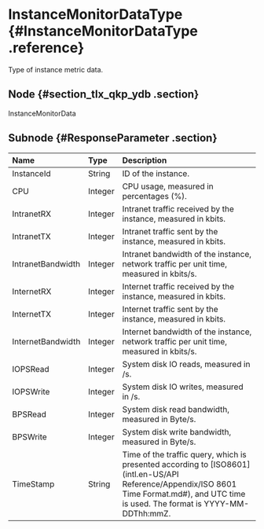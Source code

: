 # InstanceMonitorDataType {#InstanceMonitorDataType .reference}

Type of instance metric data.

## Node {#section_tlx_qkp_ydb .section}

InstanceMonitorData

## Subnode {#ResponseParameter .section}

|Name|Type|Description|
|:---|:---|:----------|
|InstanceId|String|ID of the instance.|
|CPU|Integer|CPU usage, measured in percentages \(%\).|
|IntranetRX|Integer|Intranet traffic received by the instance, measured in kbits.|
|IntranetTX|Integer|Intranet traffic sent by the instance, measured in kbits.|
|IntranetBandwidth|Integer|Intranet bandwidth of the instance, network traffic per unit time, measured in kbits/s.|
|InternetRX|Integer|Internet traffic received by the instance, measured in kbits.|
|InternetTX|Integer|Internet traffic sent by the instance, measured in kbits.|
|InternetBandwidth|Integer|Internet bandwidth of the instance, network traffic per unit time, measured in kbits/s.|
|IOPSRead|Integer|System disk IO reads, measured in /s.|
|IOPSWrite|Integer|System disk IO writes, measured in /s.|
|BPSRead|Integer|System disk read bandwidth, measured in Byte/s.|
|BPSWrite|Integer|System disk write bandwidth, measured in Byte/s.|
|TimeStamp|String|Time of the traffic query, which is presented according to [ISO8601](intl.en-US/API Reference/Appendix/ISO 8601 Time Format.md#), and UTC time is used. The format is YYYY-MM-DDThh:mmZ.|


